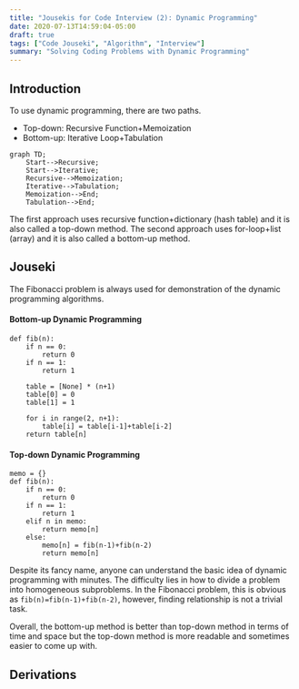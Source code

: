 ```yaml
---
title: "Jousekis for Code Interview (2): Dynamic Programming"
date: 2020-07-13T14:59:04-05:00
draft: true
tags: ["Code Jouseki", "Algorithm", "Interview"]
summary: "Solving Coding Problems with Dynamic Programming"
---
```


## Introduction

To use dynamic programming, there are two paths.

- Top-down: Recursive Function+Memoization
- Bottom-up: Iterative Loop+Tabulation

```mermaid
graph TD;
    Start-->Recursive;
    Start-->Iterative;
    Recursive-->Memoization;
    Iterative-->Tabulation;
    Memoization-->End;
    Tabulation-->End;
```

The first approach uses recursive function+dictionary (hash table) and it is also called a top-down method. The second approach uses for-loop+list (array) and it is also called a bottom-up method.

## Jouseki

The Fibonacci problem is always used for demonstration of the dynamic programming algorithms.

#### Bottom-up Dynamic Programming

```{python}
def fib(n):
    if n == 0:
        return 0
    if n == 1:
        return 1
    
    table = [None] * (n+1)
    table[0] = 0
    table[1] = 1
    
    for i in range(2, n+1):
        table[i] = table[i-1]+table[i-2]
    return table[n]
```

#### Top-down Dynamic Programming

```{python}
memo = {}
def fib(n):
    if n == 0:
        return 0
    if n == 1:
        return 1
    elif n in memo:
        return memo[n]
    else:
        memo[n] = fib(n-1)+fib(n-2)
        return memo[n]
```

Despite its fancy name, anyone can understand the basic idea of dynamic programming with minutes. The difficulty lies in how to divide a problem into homogeneous subproblems. In the Fibonacci problem, this is obvious as ``fib(n)=fib(n-1)+fib(n-2)``, however, finding relationship is not a trivial task.

Overall, the bottom-up method is better than top-down method in terms of time and space but the top-down method is more readable and sometimes easier to come up with.

## Derivations

